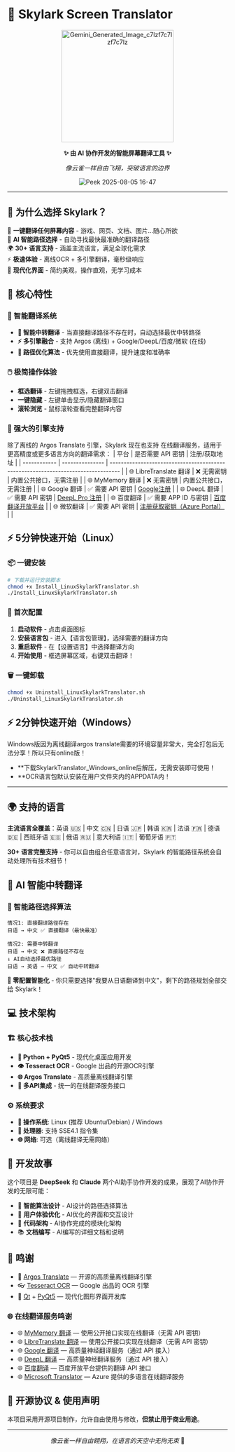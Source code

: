 # 🚀 Skylark Screen Translator

<div align="center">

<img width="256" height="256" alt="Gemini_Generated_Image_c7lzf7c7lzf7c7lz" src="https://github.com/user-attachments/assets/695a5db9-c9c2-433c-984b-6aa2331d60dc" />


**✨ 由 AI 协作开发的智能屏幕翻译工具 ✨**

*像云雀一样自由飞翔，突破语言的边界*


![Peek 2025-08-05 16-47](https://github.com/user-attachments/assets/16277763-32dc-4d8e-9b62-36033055ed17)






</div>

---

## 🌟 为什么选择 Skylark？

🎯 **一键翻译任何屏幕内容** - 游戏、网页、文档、图片...随心所欲  
🧠 **AI 智能路径选择** - 自动寻找最快最准确的翻译路径  
🌍 **30+ 语言支持** - 涵盖主流语言，满足全球化需求  
⚡ **极速体验** - 离线OCR + 多引擎翻译，毫秒级响应  
🎨 **现代化界面** - 简约美观，操作直观，无学习成本  



## 🚀 核心特性

### 🎯 智能翻译系统
- **🔄 智能中转翻译** - 当直接翻译路径不存在时，自动选择最优中转路径
- **⚡ 多引擎融合** - 支持 Argos (离线) + Google/DeepL/百度/微软 (在线)
- **🧠 路径优化算法** - 优先使用直接翻译，提升速度和准确率

### 🖱️ 极简操作体验
- **框选翻译** - 左键拖拽框选，右键双击翻译
- **一键隐藏** - 左键单击显示/隐藏翻译窗口
- **滚轮浏览** - 鼠标滚轮查看完整翻译内容

### 🔧 强大的引擎支持

除了离线的 Argos Translate 引擎，Skylark 现在也支持 在线翻译服务，适用于更高精度或更多语言方向的翻译需求：
| 平台           | 是否需要 API 密钥     | 注册/获取地址                                                                           |
| ------------ | --------------- | --------------------------------------------------------------------------------- |
| 🌐 LibreTranslate 翻译 | ❌ 无需密钥          | 内置公共接口，无需注册                                                                       |
| 🌐 MyMemory 翻译 | ❌ 无需密钥          | 内置公共接口，无需注册                                                                       |
| 🌐 Google 翻译 |  ✅ 需要 API 密钥       |  [Google注册](https://cloud.google.com/translate)                                                                 |
| 🌐 DeepL 翻译  | ✅ 需要 API 密钥     | [DeepL Pro 注册](https://www.deepl.com/pro-api)                                     |
| 🌐 百度翻译      | ✅ 需要 APP ID 与密钥 | [百度翻译开放平台](https://fanyi-api.baidu.com/)                                          |
| 🌐 微软翻译   | ✅ 需要 API 密钥      | [注册获取密钥（Azure Portal）](https://azure.microsoft.com/products/cognitive-services/translator/) | 
 |


## ⚡ 5分钟快速开始（Linux）

### 📦 一键安装
```bash
# 下载并运行安装脚本
chmod +x Install_LinuxSkylarkTranslator.sh
./Install_LinuxSkylarkTranslator.sh
```


### 🎯 首次配置
1. **启动软件** - 点击桌面图标
2. **安装语言包** - 进入【语言包管理】，选择需要的翻译方向
3. **重启软件** - 在【设置语言】中选择翻译方向
4. **开始使用** - 框选屏幕区域，右键双击翻译！

### 🗑️ 一键卸载
```bash
chmod +x Uninstall_LinuxSkylarkTranslator.sh
./Uninstall_LinuxSkylarkTranslator.sh
```


## ⚡ 2分钟快速开始（Windows）

Windows版因为离线翻译argos translate需要的环境容量非常大，完全打包后无法分享！所以只有online版！

- **下载SkylarkTranslator_Windows_online后解压，无需安装即可使用！
- **OCR语言包默认安装在用户文件夹内的APPDATA内！


---


## 🌍 支持的语言

**主流语言全覆盖**：英语 🇺🇸 | 中文 🇨🇳 | 日语 🇯🇵 | 韩语 🇰🇷 | 法语 🇫🇷 | 德语 🇩🇪 | 西班牙语 🇪🇸 | 俄语 🇷🇺 | 意大利语 🇮🇹 | 葡萄牙语 🇵🇹

**30+ 语言完整支持** - 你可以自由组合任意语言对，Skylark 的智能路径系统会自动处理所有技术细节！

## 🧠 AI 智能中转翻译

### 🔄 智能路径选择算法

```
情况1: 直接翻译路径存在
日语 → 中文 ✅ 直接翻译（最快最准）

情况2: 需要中转翻译
日语 → 中文 ❌ 直接路径不存在
↓ AI自动选择最优路径
日语 → 英语 → 中文 ✅ 自动中转翻译
```

**🎯 零配置智能化** - 你只需要选择"我要从日语翻译到中文"，剩下的路径规划全部交给 Skylark！

## 💻 技术架构

### 🏗️ 核心技术栈
- **🐍 Python + PyQt5** - 现代化桌面应用开发
- **👁️ Tesseract OCR** - Google 出品的开源OCR引擎
- **🌐 Argos Translate** - 高质量离线翻译引擎
- **🔗 多API集成** - 统一的在线翻译服务接口

### ⚙️ 系统要求
- **🐧 操作系统**: Linux (推荐 Ubuntu/Debian) / Windows
- **💾 处理器**: 支持 SSE4.1 指令集
- **🌐 网络**: 可选（离线翻译无需网络）

## 🤝 开发故事

这个项目是 **DeepSeek** 和 **Claude** 两个AI助手协作开发的成果，展现了AI协作开发的无限可能：

- 🧠 **智能算法设计** - AI设计的路径选择算法
- 🎨 **用户体验优化** - AI优化的界面和交互设计  
- 🔧 **代码架构** - AI协作完成的模块化架构
- 📚 **文档编写** - AI编写的详细文档和说明

## 🙏 鸣谢

- 💬 [Argos Translate](https://github.com/argosopentech/argos-translate) — 开源的高质量离线翻译引擎  
- 👓 [Tesseract OCR](https://github.com/tesseract-ocr/tesseract) — Google 出品的 OCR 引擎  
- 🎨 [Qt](https://www.qt.io/) + [PyQt5](https://riverbankcomputing.com/software/pyqt/intro) — 现代化图形界面开发库

### 🌐 在线翻译服务鸣谢

- 🌐 [MyMemory 翻译](https://mymemory.translated.net/) — 使用公开接口实现在线翻译（无需 API 密钥）
- 🌐 [LibreTranslate 翻译](https://libretranslate.com/) — 使用公开接口实现在线翻译（无需 API 密钥）
- 🌐 [Google 翻译](https://cloud.google.com/translate) —  高质量神经翻译服务（通过 API 接入）
- 🌐 [DeepL 翻译](https://www.deepl.com/pro-api) — 高质量神经翻译服务（通过 API 接入）  
- 🌐 [百度翻译](https://fanyi-api.baidu.com/) — 百度开放平台提供的翻译 API 接口  
- 🌐 [Microsoft Translator](https://azure.microsoft.com/products/cognitive-services/translator/) — Azure 提供的多语言在线翻译服务



## 📄 开源协议 & 使用声明

本项目采用开源项目制作，允许自由使用与修改，**但禁止用于商业用途**。


---
<div align="center">

*像云雀一样自由翱翔，在语言的天空中无拘无束* 🦅

</div>
